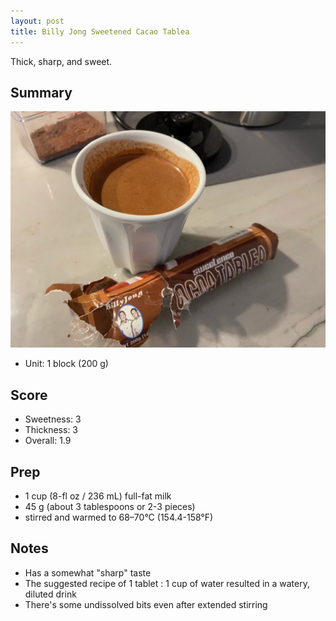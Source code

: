 ```yaml
---
layout: post
title: Billy Jong Sweetened Cacao Tablea
---
```


Thick, sharp, and sweet.

<!--excerpt-->

Summary
-------

![Billy Jong Sweetened Cocoa Tablea](/images/billy-jong-sweetened-tablea.jpg)

* Unit: 1 block (200 g)

Score
-----
- Sweetness: 3
- Thickness: 3
- Overall: 1.9

Prep
----

- 1 cup (8-fl oz / 236 mL) full-fat milk
- 45 g (about 3 tablespoons or 2-3 pieces)
- stirred and warmed to 68–70°C (154.4-158°F)

Notes
-----
- Has a somewhat "sharp" taste
- The suggested recipe of 1 tablet : 1 cup of water resulted in a watery, diluted drink
- There's some undissolved bits even after extended stirring
